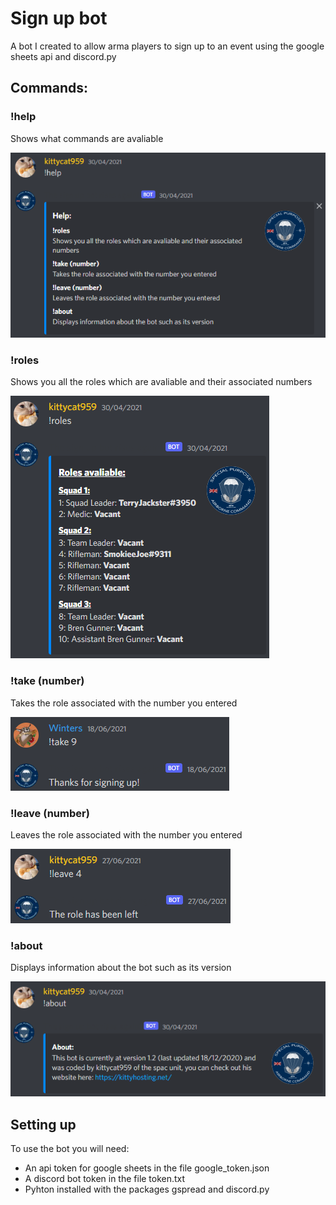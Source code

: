 # Sign up bot
A bot I created to allow arma players to sign up to an event using the google sheets api and discord.py

## Commands:
### !help
Shows what commands are avaliable

![!help](screenshots/!help.png)

### !roles
Shows you all the roles which are avaliable and their associated numbers

![!roles](screenshots/!roles.png)

### !take (number)
Takes the role associated with the number you entered

![!take](screenshots/!take.png)

### !leave (number)
Leaves the role associated with the number you entered

![!leave](screenshots/!leave.png)

### !about
Displays information about the bot such as its version

![!about](screenshots/!about.png)

## Setting up
To use the bot you will need:
- An api token for google sheets in the file google_token.json
- A discord bot token in the file token.txt
- Pyhton installed with the packages gspread and discord.py